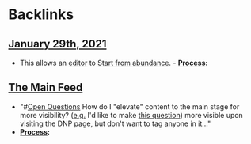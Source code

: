 
# Backlinks
## [January 29th, 2021](<January 29th, 2021.md>)
- This allows an [editor](<editor.md>) to [Start from abundance](<Start from abundance.md>). 
                        - **[Process](<Process.md>):**

## [The Main Feed](<The Main Feed.md>)
- "#[Open Questions](<Open Questions.md>) How do I "elevate" content to the main stage for more visibility? ([e.g.](<e.g..md>) I'd like to make [this question](((jteC3b2n_)))) more visible upon visiting the DNP page, but don't want to tag anyone in it..."
- **[Process](<Process.md>):**

